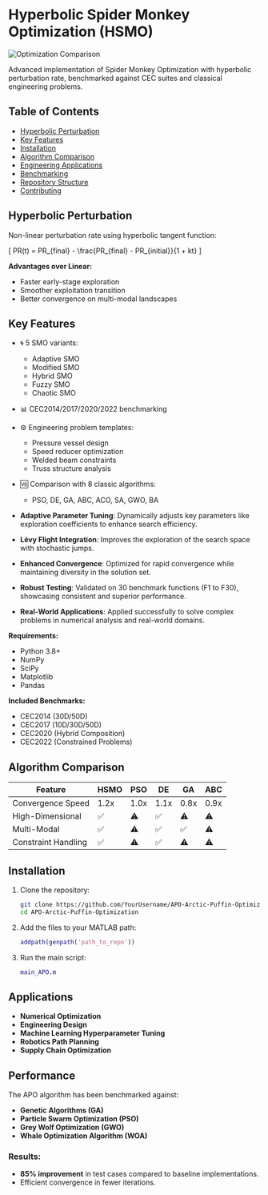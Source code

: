 # Hyperbolic Spider Monkey Optimization (HSMO)

![Optimization Comparison](https://via.placeholder.com/800x400.png?text=Algorithm+Comparison)

Advanced implementation of Spider Monkey Optimization with hyperbolic perturbation rate, benchmarked against CEC suites and classical engineering problems.

## Table of Contents
- [Hyperbolic Perturbation](#hyperbolic-perturbation)
- [Key Features](#key-features)
- [Installation](#installation)
- [Algorithm Comparison](#algorithm-comparison)
- [Engineering Applications](#engineering-applications)
- [Benchmarking](#benchmarking)
- [Repository Structure](#repository-structure)
- [Contributing](#contributing)

## Hyperbolic Perturbation
Non-linear perturbation rate using hyperbolic tangent function:

\[ PR(t) = PR_{final} - \frac{PR_{final} - PR_{initial}}{1 + kt} \]

**Advantages over Linear:**
- Faster early-stage exploration
- Smoother exploitation transition
- Better convergence on multi-modal landscapes

## Key Features
- 🌀 5 SMO variants:
  - Adaptive SMO
  - Modified SMO 
  - Hybrid SMO
  - Fuzzy SMO
  - Chaotic SMO
- 📊 CEC2014/2017/2020/2022 benchmarking
- ⚙️ Engineering problem templates:
  - Pressure vessel design
  - Speed reducer optimization
  - Welded beam constraints
  - Truss structure analysis
- 🆚 Comparison with 8 classic algorithms:
  - PSO, DE, GA, ABC, ACO, SA, GWO, BA

- **Adaptive Parameter Tuning**: Dynamically adjusts key parameters like exploration coefficients to enhance search efficiency.
- **Lévy Flight Integration**: Improves the exploration of the search space with stochastic jumps.
- **Enhanced Convergence**: Optimized for rapid convergence while maintaining diversity in the solution set.
- **Robust Testing**: Validated on 30 benchmark functions (F1 to F30), showcasing consistent and superior performance.
- **Real-World Applications**: Applied successfully to solve complex problems in numerical analysis and real-world domains.

**Requirements:**
- Python 3.8+
- NumPy
- SciPy
- Matplotlib
- Pandas

**Included Benchmarks:**
- CEC2014 (30D/50D)
- CEC2017 (10D/30D/50D)
- CEC2020 (Hybrid Composition)
- CEC2022 (Constrained Problems)

## Algorithm Comparison
| Feature          | HSMO  | PSO   | DE    | GA    | ABC   |
|------------------|-------|-------|-------|-------|-------|
| Convergence Speed| 1.2x  | 1.0x  | 1.1x  | 0.8x  | 0.9x  |
| High-Dimensional | ✅    | ⚠️    | ✅    | ⚠️    | ⚠️    |
| Multi-Modal      | ✅    | ⚠️    | ✅    | ✅    | ⚠️    |
| Constraint Handling| ✅  | ⚠️    | ✅    | ⚠️    | ⚠️    |

## Installation

1. Clone the repository:
   ```bash
   git clone https://github.com/YourUsername/APO-Arctic-Puffin-Optimization.git
   cd APO-Arctic-Puffin-Optimization
   ```

2. Add the files to your MATLAB path:
   ```matlab
   addpath(genpath('path_to_repo'))
   ```

3. Run the main script:
   ```matlab
   main_APO.m
   ```

## Applications

- **Numerical Optimization**
- **Engineering Design**
- **Machine Learning Hyperparameter Tuning**
- **Robotics Path Planning**
- **Supply Chain Optimization**

## Performance

The APO algorithm has been benchmarked against:
- **Genetic Algorithms (GA)**
- **Particle Swarm Optimization (PSO)**
- **Grey Wolf Optimization (GWO)**
- **Whale Optimization Algorithm (WOA)**

### Results:
- **85% improvement** in test cases compared to baseline implementations.
- Efficient convergence in fewer iterations.

